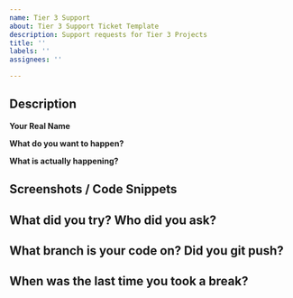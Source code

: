 ```yaml
---
name: Tier 3 Support
about: Tier 3 Support Ticket Template
description: Support requests for Tier 3 Projects
title: ''
labels: ''
assignees: ''

---
```


## Description

**Your Real Name**
<!-- We don't always know your github username. -->


**What do you want to happen?**

**What is actually happening?**
<!-- Include error codes if you have them. -->


## Screenshots / Code Snippets

<!-- Include a screenshot of the problem, and/or copy-paste relevant code and error messages. HINT: You can drag-and-drop images into the github editor! -->


## What did you try? Who did you ask?

<!-- Briefly describe your debug process. What did you do to narrow down the issue? -->
<!-- Remember to "bubble up" your questions. Start with google, then then your pod, and your cohort. What did you google, and what did you find? -->

## What branch is your code on? Did you git push?

<!-- Please commit and push your code to a branch, so I can check it out if needed -->

## When was the last time you took a break?

<!-- Like, a real break. Bugs have this amazing way of just dissapearing into nothingness when you take some time to clear your head. Go take a walk! -->
